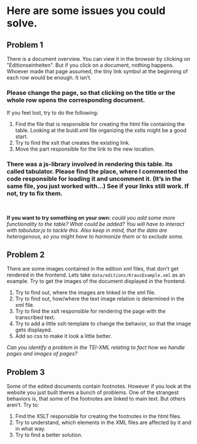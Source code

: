 # Here are some issues you could solve.

## Problem 1

There is a document overview. You can view it in the browser by clicking on "Editionseinheiten". But if you click on a document, nothing happens. Whoever made that page assumed, the tiny link symbol at the beginning of each row would be enough. It isn’t.



### Please change the page, so that clicking on the title or the whole row opens the corresponding document.


If you feel lost, try to do the following:
1. Find the file that is responsible for creating the html file containing the table. Looking at the buidl.xml file organizing the xslts might be a good start.
2. Try to find the xslt that creates the existing link.
3. Move the part responsible for the link to the new location.

### There was a js-library involved in rendering this table. Its called tabulator. Please find the place, where I commented the code responsible for loading it and uncomment it. (It’s in the same file, you just worked with…) See if your links still work. If not, try to fix them.

<br/>

**If you want to try something on your own:** *could you add some more functionality to the table? What could be added? You will have to interact with tabulutor.js to tackle this. Also keep in mind, that the data are heterogenous, so you might have to harmonize them or to exclude some.*


## Problem 2

There are some images contained in the edition xml files, that don’t get rendered in the frontend. Lets take ```data/editions/KrausExample.xml``` as an example. Try to get the images of the document displayed in the frontend.
1. Try to find out, where the images are linked in the xml file.
2. Try to find out, how/where the text image relation is determined in the xml file.
3. Try to find the xslt responsible for rendering the page with the transcribed text.
4. Try to add a little xslt-template to change the behavior, so that the image gets displayed.
5. Add so css to make it look a little better.

*Can you identify a problem in the TEI-XML relating to fact how we handle pages and images of pages?*

## Problem 3
Some of the edited documents contain footnotes. However if you look at the website you just built theres a bunch of problems. One of the strangest behaviors is, that some of the footnotes are linked to main text. But others aren’t.
Try to:
1. Find the XSLT responsible for creating the footnotes in the html files.
2. Try to understand, which elements in the XML files are affected by it and in what way.
3. Try to find a better solution.